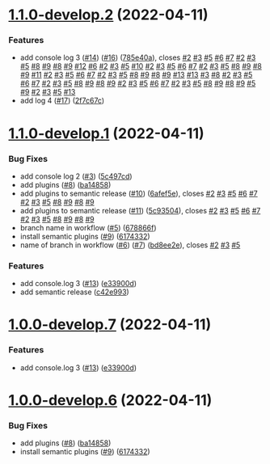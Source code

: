 # [1.1.0-develop.2](https://github.com/JergusKacmar/semantic-release-showcase/compare/v1.1.0-develop.1...v1.1.0-develop.2) (2022-04-11)


### Features

* add console log 3 ([#14](https://github.com/JergusKacmar/semantic-release-showcase/issues/14)) ([#16](https://github.com/JergusKacmar/semantic-release-showcase/issues/16)) ([785e40a](https://github.com/JergusKacmar/semantic-release-showcase/commit/785e40a29cf91bc9db009d74d778052f3b6d89f1)), closes [#2](https://github.com/JergusKacmar/semantic-release-showcase/issues/2) [#3](https://github.com/JergusKacmar/semantic-release-showcase/issues/3) [#5](https://github.com/JergusKacmar/semantic-release-showcase/issues/5) [#6](https://github.com/JergusKacmar/semantic-release-showcase/issues/6) [#7](https://github.com/JergusKacmar/semantic-release-showcase/issues/7) [#2](https://github.com/JergusKacmar/semantic-release-showcase/issues/2) [#3](https://github.com/JergusKacmar/semantic-release-showcase/issues/3) [#5](https://github.com/JergusKacmar/semantic-release-showcase/issues/5) [#8](https://github.com/JergusKacmar/semantic-release-showcase/issues/8) [#9](https://github.com/JergusKacmar/semantic-release-showcase/issues/9) [#8](https://github.com/JergusKacmar/semantic-release-showcase/issues/8) [#9](https://github.com/JergusKacmar/semantic-release-showcase/issues/9) [#12](https://github.com/JergusKacmar/semantic-release-showcase/issues/12) [#6](https://github.com/JergusKacmar/semantic-release-showcase/issues/6) [#2](https://github.com/JergusKacmar/semantic-release-showcase/issues/2) [#3](https://github.com/JergusKacmar/semantic-release-showcase/issues/3) [#5](https://github.com/JergusKacmar/semantic-release-showcase/issues/5) [#10](https://github.com/JergusKacmar/semantic-release-showcase/issues/10) [#2](https://github.com/JergusKacmar/semantic-release-showcase/issues/2) [#3](https://github.com/JergusKacmar/semantic-release-showcase/issues/3) [#5](https://github.com/JergusKacmar/semantic-release-showcase/issues/5) [#6](https://github.com/JergusKacmar/semantic-release-showcase/issues/6) [#7](https://github.com/JergusKacmar/semantic-release-showcase/issues/7) [#2](https://github.com/JergusKacmar/semantic-release-showcase/issues/2) [#3](https://github.com/JergusKacmar/semantic-release-showcase/issues/3) [#5](https://github.com/JergusKacmar/semantic-release-showcase/issues/5) [#8](https://github.com/JergusKacmar/semantic-release-showcase/issues/8) [#9](https://github.com/JergusKacmar/semantic-release-showcase/issues/9) [#8](https://github.com/JergusKacmar/semantic-release-showcase/issues/8) [#9](https://github.com/JergusKacmar/semantic-release-showcase/issues/9) [#11](https://github.com/JergusKacmar/semantic-release-showcase/issues/11) [#2](https://github.com/JergusKacmar/semantic-release-showcase/issues/2) [#3](https://github.com/JergusKacmar/semantic-release-showcase/issues/3) [#5](https://github.com/JergusKacmar/semantic-release-showcase/issues/5) [#6](https://github.com/JergusKacmar/semantic-release-showcase/issues/6) [#7](https://github.com/JergusKacmar/semantic-release-showcase/issues/7) [#2](https://github.com/JergusKacmar/semantic-release-showcase/issues/2) [#3](https://github.com/JergusKacmar/semantic-release-showcase/issues/3) [#5](https://github.com/JergusKacmar/semantic-release-showcase/issues/5) [#8](https://github.com/JergusKacmar/semantic-release-showcase/issues/8) [#9](https://github.com/JergusKacmar/semantic-release-showcase/issues/9) [#8](https://github.com/JergusKacmar/semantic-release-showcase/issues/8) [#9](https://github.com/JergusKacmar/semantic-release-showcase/issues/9) [#13](https://github.com/JergusKacmar/semantic-release-showcase/issues/13) [#13](https://github.com/JergusKacmar/semantic-release-showcase/issues/13) [#3](https://github.com/JergusKacmar/semantic-release-showcase/issues/3) [#8](https://github.com/JergusKacmar/semantic-release-showcase/issues/8) [#2](https://github.com/JergusKacmar/semantic-release-showcase/issues/2) [#3](https://github.com/JergusKacmar/semantic-release-showcase/issues/3) [#5](https://github.com/JergusKacmar/semantic-release-showcase/issues/5) [#6](https://github.com/JergusKacmar/semantic-release-showcase/issues/6) [#7](https://github.com/JergusKacmar/semantic-release-showcase/issues/7) [#2](https://github.com/JergusKacmar/semantic-release-showcase/issues/2) [#3](https://github.com/JergusKacmar/semantic-release-showcase/issues/3) [#5](https://github.com/JergusKacmar/semantic-release-showcase/issues/5) [#8](https://github.com/JergusKacmar/semantic-release-showcase/issues/8) [#9](https://github.com/JergusKacmar/semantic-release-showcase/issues/9) [#8](https://github.com/JergusKacmar/semantic-release-showcase/issues/8) [#9](https://github.com/JergusKacmar/semantic-release-showcase/issues/9) [#2](https://github.com/JergusKacmar/semantic-release-showcase/issues/2) [#3](https://github.com/JergusKacmar/semantic-release-showcase/issues/3) [#5](https://github.com/JergusKacmar/semantic-release-showcase/issues/5) [#6](https://github.com/JergusKacmar/semantic-release-showcase/issues/6) [#7](https://github.com/JergusKacmar/semantic-release-showcase/issues/7) [#2](https://github.com/JergusKacmar/semantic-release-showcase/issues/2) [#3](https://github.com/JergusKacmar/semantic-release-showcase/issues/3) [#5](https://github.com/JergusKacmar/semantic-release-showcase/issues/5) [#8](https://github.com/JergusKacmar/semantic-release-showcase/issues/8) [#9](https://github.com/JergusKacmar/semantic-release-showcase/issues/9) [#8](https://github.com/JergusKacmar/semantic-release-showcase/issues/8) [#9](https://github.com/JergusKacmar/semantic-release-showcase/issues/9) [#5](https://github.com/JergusKacmar/semantic-release-showcase/issues/5) [#9](https://github.com/JergusKacmar/semantic-release-showcase/issues/9) [#2](https://github.com/JergusKacmar/semantic-release-showcase/issues/2) [#3](https://github.com/JergusKacmar/semantic-release-showcase/issues/3) [#5](https://github.com/JergusKacmar/semantic-release-showcase/issues/5) [#13](https://github.com/JergusKacmar/semantic-release-showcase/issues/13)
* add log 4 ([#17](https://github.com/JergusKacmar/semantic-release-showcase/issues/17)) ([2f7c67c](https://github.com/JergusKacmar/semantic-release-showcase/commit/2f7c67c7e078af510070da0f8abe0810194841e1))

# [1.1.0-develop.1](https://github.com/JergusKacmar/semantic-release-showcase/compare/v1.0.0...v1.1.0-develop.1) (2022-04-11)


### Bug Fixes

* add console log 2 ([#3](https://github.com/JergusKacmar/semantic-release-showcase/issues/3)) ([5c497cd](https://github.com/JergusKacmar/semantic-release-showcase/commit/5c497cd4eea9404269631c4d3303e42d615c7d11))
* add plugins ([#8](https://github.com/JergusKacmar/semantic-release-showcase/issues/8)) ([ba14858](https://github.com/JergusKacmar/semantic-release-showcase/commit/ba148585be6df2c3e83649cb522b4e1a55b22efe))
* add plugins to semantic release ([#10](https://github.com/JergusKacmar/semantic-release-showcase/issues/10)) ([6afef5e](https://github.com/JergusKacmar/semantic-release-showcase/commit/6afef5ee8f27c528d2c17288312bd5ff2a1e0d83)), closes [#2](https://github.com/JergusKacmar/semantic-release-showcase/issues/2) [#3](https://github.com/JergusKacmar/semantic-release-showcase/issues/3) [#5](https://github.com/JergusKacmar/semantic-release-showcase/issues/5) [#6](https://github.com/JergusKacmar/semantic-release-showcase/issues/6) [#7](https://github.com/JergusKacmar/semantic-release-showcase/issues/7) [#2](https://github.com/JergusKacmar/semantic-release-showcase/issues/2) [#3](https://github.com/JergusKacmar/semantic-release-showcase/issues/3) [#5](https://github.com/JergusKacmar/semantic-release-showcase/issues/5) [#8](https://github.com/JergusKacmar/semantic-release-showcase/issues/8) [#9](https://github.com/JergusKacmar/semantic-release-showcase/issues/9) [#8](https://github.com/JergusKacmar/semantic-release-showcase/issues/8) [#9](https://github.com/JergusKacmar/semantic-release-showcase/issues/9)
* add plugins to semantic release ([#11](https://github.com/JergusKacmar/semantic-release-showcase/issues/11)) ([5c93504](https://github.com/JergusKacmar/semantic-release-showcase/commit/5c9350479625f81c92a0ce594dd35d75479b25f7)), closes [#2](https://github.com/JergusKacmar/semantic-release-showcase/issues/2) [#3](https://github.com/JergusKacmar/semantic-release-showcase/issues/3) [#5](https://github.com/JergusKacmar/semantic-release-showcase/issues/5) [#6](https://github.com/JergusKacmar/semantic-release-showcase/issues/6) [#7](https://github.com/JergusKacmar/semantic-release-showcase/issues/7) [#2](https://github.com/JergusKacmar/semantic-release-showcase/issues/2) [#3](https://github.com/JergusKacmar/semantic-release-showcase/issues/3) [#5](https://github.com/JergusKacmar/semantic-release-showcase/issues/5) [#8](https://github.com/JergusKacmar/semantic-release-showcase/issues/8) [#9](https://github.com/JergusKacmar/semantic-release-showcase/issues/9) [#8](https://github.com/JergusKacmar/semantic-release-showcase/issues/8) [#9](https://github.com/JergusKacmar/semantic-release-showcase/issues/9)
* branch name in workflow ([#5](https://github.com/JergusKacmar/semantic-release-showcase/issues/5)) ([678866f](https://github.com/JergusKacmar/semantic-release-showcase/commit/678866f75b49b0baf1da0844e46bc7e1bc206f26))
* install semantic plugins ([#9](https://github.com/JergusKacmar/semantic-release-showcase/issues/9)) ([6174332](https://github.com/JergusKacmar/semantic-release-showcase/commit/617433230b3a65f4b184cdcdeab62605d4e343c2))
* name of branch in workflow ([#6](https://github.com/JergusKacmar/semantic-release-showcase/issues/6)) ([#7](https://github.com/JergusKacmar/semantic-release-showcase/issues/7)) ([bd8ee2e](https://github.com/JergusKacmar/semantic-release-showcase/commit/bd8ee2e3a00698847ab31c346c77fa3e80fb9c26)), closes [#2](https://github.com/JergusKacmar/semantic-release-showcase/issues/2) [#3](https://github.com/JergusKacmar/semantic-release-showcase/issues/3) [#5](https://github.com/JergusKacmar/semantic-release-showcase/issues/5)


### Features

* add console.log 3 ([#13](https://github.com/JergusKacmar/semantic-release-showcase/issues/13)) ([e33900d](https://github.com/JergusKacmar/semantic-release-showcase/commit/e33900dca9a2d2fceee78de7f08b05c0c11c3a1c))
* add semantic release ([c42e993](https://github.com/JergusKacmar/semantic-release-showcase/commit/c42e9930b7927fee37a9099f3b1d94af4532b191))

# [1.0.0-develop.7](https://github.com/JergusKacmar/semantic-release-showcase/compare/v1.0.0-develop.6...v1.0.0-develop.7) (2022-04-11)


### Features

* add console.log 3 ([#13](https://github.com/JergusKacmar/semantic-release-showcase/issues/13)) ([e33900d](https://github.com/JergusKacmar/semantic-release-showcase/commit/e33900dca9a2d2fceee78de7f08b05c0c11c3a1c))

# [1.0.0-develop.6](https://github.com/JergusKacmar/semantic-release-showcase/compare/v1.0.0-develop.5...v1.0.0-develop.6) (2022-04-11)


### Bug Fixes

* add plugins ([#8](https://github.com/JergusKacmar/semantic-release-showcase/issues/8)) ([ba14858](https://github.com/JergusKacmar/semantic-release-showcase/commit/ba148585be6df2c3e83649cb522b4e1a55b22efe))
* install semantic plugins ([#9](https://github.com/JergusKacmar/semantic-release-showcase/issues/9)) ([6174332](https://github.com/JergusKacmar/semantic-release-showcase/commit/617433230b3a65f4b184cdcdeab62605d4e343c2))
